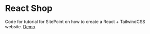 # React Shop

Code for tutorial for SitePoint on how to create a React + TailwindCSS website. [Demo](https://shop-react-tailwind.netlify.app).
